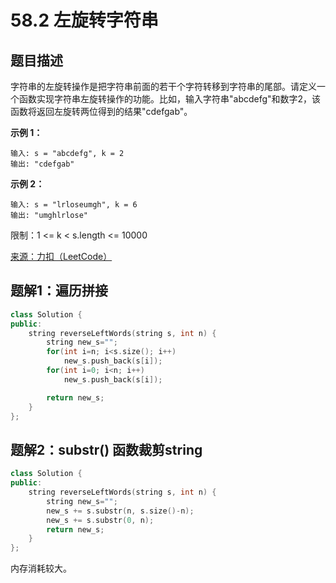 # 58.2 左旋转字符串

## 题目描述

字符串的左旋转操作是把字符串前面的若干个字符转移到字符串的尾部。请定义一个函数实现字符串左旋转操作的功能。比如，输入字符串"abcdefg"和数字2，该函数将返回左旋转两位得到的结果"cdefgab"。

**示例 1：**

```
输入: s = "abcdefg", k = 2
输出: "cdefgab"
```

**示例 2：**

```
输入: s = "lrloseumgh", k = 6
输出: "umghlrlose"
```

限制：1 <= k < s.length <= 10000

[来源：力扣（LeetCode）](https://leetcode-cn.com/problems/zuo-xuan-zhuan-zi-fu-chuan-lcof)



## 题解1：遍历拼接

```c++
class Solution {
public:
    string reverseLeftWords(string s, int n) {
        string new_s="";
        for(int i=n; i<s.size(); i++)
            new_s.push_back(s[i]);
        for(int i=0; i<n; i++)
            new_s.push_back(s[i]);

        return new_s;
    }
};
```


## 题解2：substr() 函数裁剪string

```c++
class Solution {
public:
    string reverseLeftWords(string s, int n) {
        string new_s="";
        new_s += s.substr(n, s.size()-n);
        new_s += s.substr(0, n);
        return new_s;
    }
};
```

内存消耗较大。
